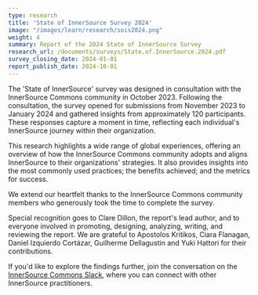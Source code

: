 ```yaml
---
type: research
title: 'State of InnerSource Survey 2024'
image: "/images/learn/research/sois2024.png"
weight: 4
summary: Report of the 2024 State of InnerSource Survey
research_url: /documents/surveys/State.of.InnerSource.2024.pdf
survey_closing_date: 2024-01-01
report_publish_date: 2024-10-01
---
```


The 'State of InnerSource' survey was designed in consultation with the InnerSource Commons community in October 2023. Following the consultation, the survey opened for submissions from November 2023 to January 2024 and gathered insights from approximately 120 participants. These responses capture a moment in time, reflecting each individual's InnerSource journey within their organization.

This research highlights a wide range of global experiences, offering an overview of how the InnerSource Commons community adopts and aligns InnerSource to their organizations' strategies. It also provides insights into the most commonly used practices; the benefits achieved; and the metrics for success.

We extend our heartfelt thanks to the InnerSource Commons community members who generously took the time to complete the survey.

Special recognition goes to Clare Dillon, the report's lead author, and to everyone involved in promoting, designing, analyzing, writing, and reviewing the report. We are grateful to Apostolos Kritikos, Ciara Flanagan, Daniel Izquierdo Cortázar, Guilherme Dellagustin and Yuki Hattori for their contributions.

If you'd like to explore the findings further, join the conversation on the [InnerSource Commons Slack](/slack), where you can connect with other InnerSource practitioners.

